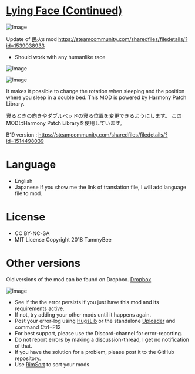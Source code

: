 # [Lying Face (Continued)]()

![Image](https://i.imgur.com/buuPQel.png)

Update of 民火s mod https://steamcommunity.com/sharedfiles/filedetails/?id=1539038933

- Should work with any humanlike race

![Image](https://i.imgur.com/pufA0kM.png)
	
![Image](https://i.imgur.com/Z4GOv8H.png)

It makes it possible to change the rotation when sleeping and the position where you sleep in a double bed.
This MOD is powered by Harmony Patch Library.

寝るときの向きやダブルベッドの寝る位置を変更できるようにします。
このMODはHarmony Patch Libraryを使用しています。

B19 version : https://steamcommunity.com/sharedfiles/filedetails/?id=1514498039

# Language

- English
- Japanese
If you show me the link of translation file, I will add language file to mod.

# License

- CC BY-NC-SA
- MIT License
Copyright 2018 TammyBee

# Other versions

Old versions of the mod can be found on Dropbox.
[Dropbox](https://www.dropbox.com/sh/ub8xqe2q32yqeyv/AADK4sjuGsT-bw-n8Zb4hqJ6a)

![Image](https://i.imgur.com/PwoNOj4.png)



-  See if the the error persists if you just have this mod and its requirements active.
-  If not, try adding your other mods until it happens again.
-  Post your error-log using [HugsLib](https://steamcommunity.com/workshop/filedetails/?id=818773962) or the standalone [Uploader](https://steamcommunity.com/sharedfiles/filedetails/?id=2873415404) and command Ctrl+F12
-  For best support, please use the Discord-channel for error-reporting.
-  Do not report errors by making a discussion-thread, I get no notification of that.
-  If you have the solution for a problem, please post it to the GitHub repository.
-  Use [RimSort](https://github.com/RimSort/RimSort/releases/latest) to sort your mods



